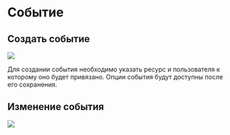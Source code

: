 # Событие

## Создать событие

[![](https://file.modx.pro/files/5/2/8/5288681d9f84a9ddc7cda49fc738bf13s.jpg)](https://file.modx.pro/files/5/2/8/5288681d9f84a9ddc7cda49fc738bf13.jpg)

Для создании события необходимо указать ресурс и пользователя к которому оно будет привязано. Опции события будут доступны после его сохранения.

## Изменение события

[![](https://file.modx.pro/files/6/2/d/62dac397370b87d391bf90f980284858s.jpg)](https://file.modx.pro/files/6/2/d/62dac397370b87d391bf90f980284858.jpg)

[4]: /ru/01_Компоненты/46_UserEvents/01_Интерфейс/04_События.md
[8]: /ru/01_Компоненты/46_UserEvents/01_Интерфейс/08_Статусы.md
[9]: /ru/01_Компоненты/46_UserEvents/01_Интерфейс/09_Оповещения.md
